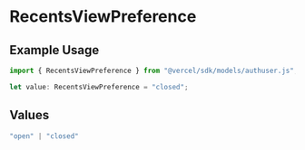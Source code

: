 # RecentsViewPreference

## Example Usage

```typescript
import { RecentsViewPreference } from "@vercel/sdk/models/authuser.js";

let value: RecentsViewPreference = "closed";
```

## Values

```typescript
"open" | "closed"
```